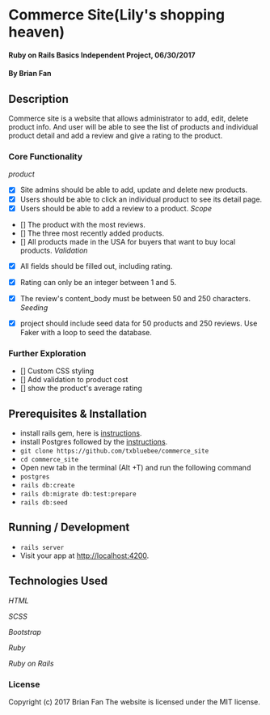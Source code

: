 # Commerce Site(Lily's shopping heaven)

#### Ruby on Rails Basics Independent Project, 06/30/2017

#### By Brian Fan

## Description

Commerce site is a website that allows administrator to add, edit, delete product info. And user will be able to see the list of products and individual product detail and add a review and give a rating to the product.

### Core Functionality
*product*
- [x] Site admins should be able to add, update and delete new products.
- [x] Users should be able to click an individual product to see its detail page.
- [x] Users should be able to add a review to a product.
*Scope*
- [] The product with the most reviews.
- [] The three most recently added products.
- [] All products made in the USA for buyers that want to buy local products.
*Validation*
- [x] All fields should be filled out, including rating.
- [x] Rating can only be an integer between 1 and 5.
- [x] The review's content_body must be between 50 and 250 characters.
*Seeding*
- [x] project should include seed data for 50 products and 250 reviews. Use Faker with a loop to seed the database.


### Further Exploration
- [] Custom CSS styling
- [] Add validation to product cost
- [] show the product's average rating

## Prerequisites & Installation

* install rails gem, here is  [instructions](https://www.learnhowtoprogram.com/rails/ruby-on-rails-basics/rails-setup-and-structure).
* install Postgres followed by the [instructions](https://www.learnhowtoprogram.com/ruby/ruby-database-basics/installing-postgres-7fb0cff7-a0f5-4b61-a0db-8a928b9f67ef).
* `git clone https://github.com/txbluebee/commerce_site`
* `cd commerce_site`
* Open new tab in the terminal (Alt +T) and run the following command
* `postgres`
* `rails db:create`
* `rails db:migrate db:test:prepare`
* `rails db:seed`

## Running / Development

* `rails server`
* Visit your app at [http://localhost:4200](http://localhost:4200).

## Technologies Used

_HTML_

_SCSS_

_Bootstrap_

_Ruby_

_Ruby on Rails_

### License

Copyright (c) 2017 Brian Fan
The website is licensed under the MIT license.
